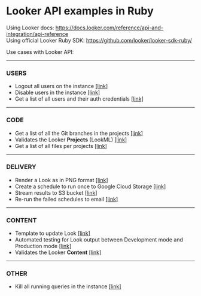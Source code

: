 # Looker API examples in Ruby

Using Looker docs: https://docs.looker.com/reference/api-and-integration/api-reference   
Using official Looker Ruby SDK: https://github.com/looker/looker-sdk-ruby/

Use cases with Looker API:
___________
### USERS
- Logout all users on the instance [[link]](https://github.com/DucarrougeR/looker_ruby_examples/blob/master/logout_all_users.rb)
- Disable users in the instance [[link]](https://github.com/DucarrougeR/looker_ruby_examples/blob/master/disable_users.rb)
- Get a list of all users and their auth credentials [[link]](https://github.com/DucarrougeR/looker_ruby_examples/blob/master/users_list_and_auth_types.rb)

___________
### CODE
- Get a list of all the Git branches in the projects [[link]](https://github.com/DucarrougeR/looker_ruby_examples/blob/master/all_git_branches.rb)
- Validates the Looker **Projects** (LookML) [[link]](https://github.com/DucarrougeR/looker_ruby_examples/blob/master/validate_projects.rb)
- Get a list of all files per projects [[link]](https://github.com/DucarrougeR/looker_ruby_examples/blob/master/list_files_per_project.rb)

___________
### DELIVERY
- Render a Look as in PNG format [[link]](https://github.com/DucarrougeR/looker_ruby_examples/blob/master/render_look_png.rb)
- Create a schedule to run once to Google Cloud Storage [[link]](https://github.com/DucarrougeR/looker_ruby_examples/blob/master/schedule_once_to_gcs.rb)
- Stream results to S3 bucket [[link]](https://github.com/DucarrougeR/looker_ruby_examples/blob/master/stream_to_s3.rb)
- Re-run the failed schedules to email [[link]](https://github.com/DucarrougeR/looker_ruby_examples/blob/master/rerun_failed_email_schedules.rb)

___________
### CONTENT
- Template to update Look [[link]](https://github.com/DucarrougeR/looker_ruby_examples/blob/master/update_look.rb)
- Automated testing for Look output between Development mode and Production mode [[link]](https://github.com/DucarrougeR/looker_ruby_examples/blob/master/dev_vs_prod.rb)
- Validates the Looker **Content** [[link]](https://github.com/DucarrougeR/looker_ruby_examples/blob/master/validate_content.rb)

___________
### OTHER

- Kill all running queries in the instance [[link]](https://github.com/DucarrougeR/looker_ruby_examples/blob/master/kill_all_running_queries.rb)



